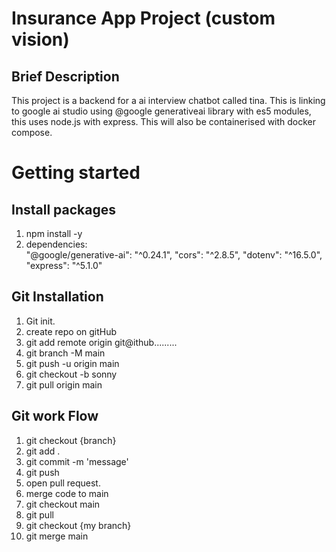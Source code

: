 # Insurance App Project (custom vision)

## Brief Description 

This project is a backend for a ai interview chatbot called tina. This is linking to google ai studio using @google generativeai library with es5 modules, this uses node.js with express. This will also be containerised with docker compose. 

# Getting started

## Install packages

1. npm install -y
2. dependencies:  
    "@google/generative-ai": "^0.24.1",
    "cors": "^2.8.5",
    "dotenv": "^16.5.0",
    "express": "^5.1.0"
   
## Git Installation
1. Git init.
2. create repo on gitHub
3. git add remote origin git@ithub.........
4. git branch -M main
5. git push -u origin main
6. git checkout -b sonny
7. git pull origin main

## Git work Flow
1. git checkout {branch}
2. git add .
3. git commit -m 'message'
4. git push
5. open pull request.
6. merge code to main
7. git checkout main
8. git pull
9. git checkout {my branch}
10. git merge main

